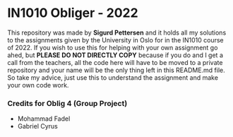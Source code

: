 # IN1010 Obliger - 2022

This repository was made by __Sigurd Pettersen__ and it holds all my solutions to the assignments given
by the University in Oslo for in the IN1010 course of 2022. If you wish to use this for helping with your own
assignment go ahed, but __PLEASE DO NOT DIRECTLY COPY__ because if you do and I get a call from the teachers,
all the code here will have to be moved to a private repository and your name will be the only thing left in
this README.md file. So take my advice, just use this to understand the assignment and make your own code work.

### Credits for Oblig 4 (Group Project)
- Mohammad Fadel
- Gabriel Cyrus
